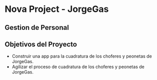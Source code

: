 
# Nova Project - JorgeGas
## Gestion de Personal 

## Objetivos del Proyecto

- Construir una app para la cuadratura de los choferes y peonetas de JorgeGas.
- Agilizar el proceso de cuadratura de los choferes y peonetas de JorgeGas.



